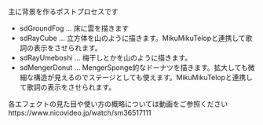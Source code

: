 <p>主に背景を作るポストプロセスです</p>
<p>
<ul>
<li>sdGroundFog   ... 床に雲を描きます
<li>sdRayCube     ... 立方体を山のように描きます。MikuMikuTelopと連携して歌詞の表示をさせられます。
<li>sdRayUmeboshi ... 梅干しとかを山のように描きます。
<li>sdMengerDonut ... MengerSponge的なドーナツを描きます。拡大しても微細な構造が見えるのでステージとしても使えます。MikuMikuTelopと連携して歌詞の表示をさせられます。
</ul>
</p>
<p>
各エフェクトの見た目や使い方の概略については動画をご参照ください<br>
https://www.nicovideo.jp/watch/sm36517111
  </p>


